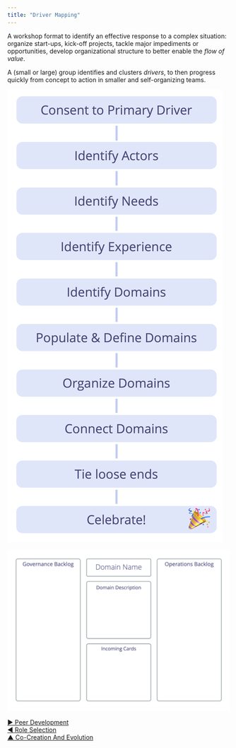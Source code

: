 ```yaml
---
title: "Driver Mapping"
---
```



A workshop format to identify an effective response to a complex situation: organize start-ups, kick-off projects, tackle major impediments or opportunities, develop organizational structure to better enable the <dfn data-info="Flow of Value: Deliverables traveling through an organization towards customers or other stakeholders.">flow of value</dfn>.

A (small or large) group identifies and clusters <dfn data-info="Driver: A person’s or a group&apos;s motive for responding to a specific situation.">drivers</dfn>, to then progress quickly from concept to action in smaller and self-organizing teams.

![Driver Mapping: Process](img/process/driver-mapping.png)

![Driver Mapping: A template for domains](img/templates/domain-template.png)


[&#9654; Peer Development](peer-development.html)<br/>[&#9664; Role Selection](role-selection.html)<br/>[&#9650; Co-Creation And Evolution](co-creation-and-evolution.html)

